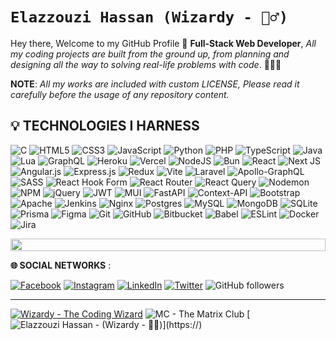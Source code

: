 # `Elazzouzi Hassan (Wizardy - 🧙‍♂️) ` 

Hey there, 
Welcome to my GitHub Profile 👋 
**Full-Stack Web Developer**, *All my coding projects are built from the ground up, from planning and designing all the way to solving real-life problems with code*. 👨‍💻✨

**NOTE**: *All my works are included with custom LICENSE, Please read it carefully before the usage of any repository content.*
<h2 align="left">💡 TECHNOLOGIES I HARNESS </h2>
<div>

![C](https://img.shields.io/badge/c-%2300599C.svg?style=plastic&logo=c&logoColor=white) 
![HTML5](https://img.shields.io/badge/html5-%23E34F26.svg?style=plastic&logo=html5&logoColor=white) 
![CSS3](https://img.shields.io/badge/css3-%231572B6.svg?style=plastic&logo=css3&logoColor=white) 
![JavaScript](https://img.shields.io/badge/javascript-%23323330.svg?style=plastic&logo=javascript&logoColor=%23F7DF1E) 
![Python](https://img.shields.io/badge/python-3670A0?style=plastic&logo=python&logoColor=ffdd54) 
![PHP](https://img.shields.io/badge/php-%23777BB4.svg?style=plastic&logo=php&logoColor=white) 
![TypeScript](https://img.shields.io/badge/typescript-%23007ACC.svg?style=plastic&logo=typescript&logoColor=white) 
![Java](https://img.shields.io/badge/java-%23ED8B00.svg?style=plastic&logo=openjdk&logoColor=white) 
![Lua](https://img.shields.io/badge/lua-%232C2D72.svg?style=plastic&logo=lua&logoColor=white) 
![GraphQL](https://img.shields.io/badge/-GraphQL-E10098?style=plastic&logo=graphql&logoColor=white) 
![Heroku](https://img.shields.io/badge/heroku-%23430098.svg?style=plastic&logo=heroku&logoColor=white) 
![Vercel](https://img.shields.io/badge/vercel-%23000000.svg?style=plastic&logo=vercel&logoColor=white) 
![NodeJS](https://img.shields.io/badge/node.js-6DA55F?style=plastic&logo=node.js&logoColor=white) 
![Bun](https://img.shields.io/badge/Bun-%23000000.svg?style=plastic&logo=bun&logoColor=white) 
![React](https://img.shields.io/badge/react-%2320232a.svg?style=plastic&logo=react&logoColor=%2361DAFB) 
![Next JS](https://img.shields.io/badge/Next-black?style=plastic&logo=next.js&logoColor=white) 
![Angular.js](https://img.shields.io/badge/angular.js-%23E23237.svg?style=plastic&logo=angularjs&logoColor=white) 
![Express.js](https://img.shields.io/badge/express.js-%23404d59.svg?style=plastic&logo=express&logoColor=%2361DAFB) 
![Redux](https://img.shields.io/badge/redux-%23593d88.svg?style=plastic&logo=redux&logoColor=white) 
![Vite](https://img.shields.io/badge/vite-%23646CFF.svg?style=plastic&logo=vite&logoColor=white) 
![Laravel](https://img.shields.io/badge/laravel-%23FF2D20.svg?style=plastic&logo=laravel&logoColor=white) 
![Apollo-GraphQL](https://img.shields.io/badge/-ApolloGraphQL-311C87?style=plastic&logo=apollo-graphql) 
![SASS](https://img.shields.io/badge/SASS-hotpink.svg?style=plastic&logo=SASS&logoColor=white) 
![React Hook Form](https://img.shields.io/badge/React%20Hook%20Form-%23EC5990.svg?style=plastic&logo=reacthookform&logoColor=white) 
![React Router](https://img.shields.io/badge/React_Router-CA4245?style=plastic&logo=react-router&logoColor=white) ![React Query](https://img.shields.io/badge/-React%20Query-FF4154?style=plastic&logo=react%20query&logoColor=white) 
![Nodemon](https://img.shields.io/badge/NODEMON-%23323330.svg?style=plastic&logo=nodemon&logoColor=%BBDEAD) 
![NPM](https://img.shields.io/badge/NPM-%23CB3837.svg?style=plastic&logo=npm&logoColor=white) 
![jQuery](https://img.shields.io/badge/jquery-%230769AD.svg?style=plastic&logo=jquery&logoColor=white) 
![JWT](https://img.shields.io/badge/JWT-black?style=plastic&logo=JSON%20web%20tokens) 
![MUI](https://img.shields.io/badge/MUI-%230081CB.svg?style=plastic&logo=mui&logoColor=white) 
![FastAPI](https://img.shields.io/badge/FastAPI-005571?style=plastic&logo=fastapi) 
![Context-API](https://img.shields.io/badge/Context--Api-000000?style=plastic&logo=react) 
![Bootstrap](https://img.shields.io/badge/bootstrap-%238511FA.svg?style=plastic&logo=bootstrap&logoColor=white) ![Apache](https://img.shields.io/badge/apache-%23D42029.svg?style=plastic&logo=apache&logoColor=white) 
![Jenkins](https://img.shields.io/badge/jenkins-%232C5263.svg?style=plastic&logo=jenkins&logoColor=white) 
![Nginx](https://img.shields.io/badge/nginx-%23009639.svg?style=plastic&logo=nginx&logoColor=white) 
![Postgres](https://img.shields.io/badge/postgres-%23316192.svg?style=plastic&logo=postgresql&logoColor=white) 
![MySQL](https://img.shields.io/badge/mysql-4479A1.svg?style=plastic&logo=mysql&logoColor=white) 
![MongoDB](https://img.shields.io/badge/MongoDB-%234ea94b.svg?style=plastic&logo=mongodb&logoColor=white) 
![SQLite](https://img.shields.io/badge/sqlite-%2307405e.svg?style=plastic&logo=sqlite&logoColor=white) 
![Prisma](https://img.shields.io/badge/Prisma-3982CE?style=plastic&logo=Prisma&logoColor=white) 
![Figma](https://img.shields.io/badge/figma-%23F24E1E.svg?style=plastic&logo=figma&logoColor=white) 
![Git](https://img.shields.io/badge/git-%23F05033.svg?style=plastic&logo=git&logoColor=white) 
![GitHub](https://img.shields.io/badge/github-%23121011.svg?style=plastic&logo=github&logoColor=white) 
![Bitbucket](https://img.shields.io/badge/bitbucket-%230047B3.svg?style=plastic&logo=bitbucket&logoColor=white) 
![Babel](https://img.shields.io/badge/Babel-F9DC3e?style=plastic&logo=babel&logoColor=black) 
![ESLint](https://img.shields.io/badge/ESLint-4B3263?style=plastic&logo=eslint&logoColor=white) 
![Docker](https://img.shields.io/badge/docker-%230db7ed.svg?style=plastic&logo=docker&logoColor=white) 
![Jira](https://img.shields.io/badge/jira-%230A0FFF.svg?style=plastic&logo=jira&logoColor=white) 

<p align="center">
<img src="https://i.imgur.com/dBaSKWF.gif" height="20" width="100%">

<!-- <div>
  <img src="https://github-readme-stats.vercel.app/api?username=ElazzouziHassan&theme=blue-green&hide_border=false&include_all_commits=false&count_private=false" height="125" alt="stats graph"  />
  <img src="https://github-readme-streak-stats.herokuapp.com/?user=ElazzouziHassan&theme=blue-green" height='125' />
  <img src="https://github-readme-stats.vercel.app/api/top-langs/?username=ElazzouziHassan&theme=blue-green&hide_border=false&include_all_commits=false&count_private=false&layout=compact" height="125" alt="languages graph"  />
</div> -->
<!-- <h2 align="left">⚡ACTIVITY GRAPH </h2>
<img align="center" src="https://github-readme-activity-graph.vercel.app/graph?username=ElazzouziHassan&theme=high-contrast"/>  -->



**🌐 SOCIAL NETWORKS** :

[![Facebook](https://img.shields.io/badge/Facebook-%231877F2.svg?logo=Facebook&logoColor=white)](https://facebook.com/itsmewizardy) 
[![Instagram](https://img.shields.io/badge/Instagram-%23E4405F.svg?logo=Instagram&logoColor=white)](https://instagram.com/therealwizardy) 
[![LinkedIn](https://img.shields.io/badge/LinkedIn-%230077B5.svg?logo=linkedin&logoColor=white)](https://linkedin.com/in/elazzouzihassan) 
[![Twitter](https://img.shields.io/badge/Twitter-%231DA1F2.svg?logo=Twitter&logoColor=white)](https://twitter.com/itsmewizardy)
![GitHub followers](https://img.shields.io/github/followers/ElazzouziHassan)

---
[![Wizardy - The Coding Wizard](https://img.shields.io/static/v1?label=Wizardy&message=The+Coding+Wizard&color=7469B6&logo=Wizardy&logoColor=240750)](https://github.com/ElazzouziHassan)
![MC - The Matrix Club](https://img.shields.io/badge/MC-The_Matrix_Club-7469B6?logo=Wizardy&logoColor=240750)
[![Elazzouzi Hassan - (Wizardy - 🧙‍♂️) ](https://img.shields.io/badge/Elazzouzi_Hassan-(Wizardy_--_🧙‍♂️)_-7469B6)](https://)
